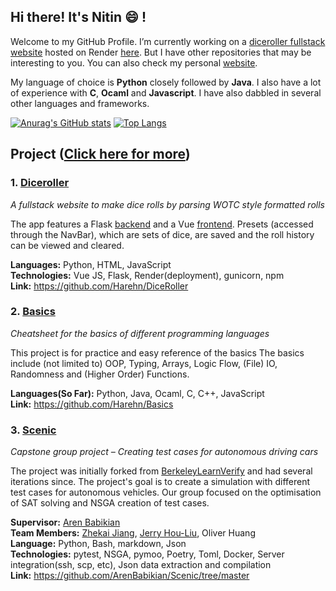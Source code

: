 ## Hi there! It's Nitin :smile: !
<!--
**Harehn/Harehn** is a ✨ _special_ ✨ repository because its `README.md` (this file) appears on your GitHub profile.
-->

Welcome to my GitHub Profile.
I’m currently working on a [diceroller fullstack website](https://github.com/Harehn/DiceRoller) hosted on Render
[here](https://dicerollers.onrender.com/). 
But I have other repositories that may be interesting to you. You can also check my personal [website](https://harehn-kaundun.onrender.com/).

My language of choice is **Python** closely followed by **Java**.
I also have a lot of experience with **C**, **Ocaml** and **Javascript**. 
I have also dabbled in several other languages and frameworks.

[![Anurag's GitHub stats](https://github-readme-stats.vercel.app/api?username=Harehn&hide=prs&show_icons=true&theme=synthwave)](https://github.com/anuraghazra/github-readme-stats) 
[![Top Langs](https://github-readme-stats.vercel.app/api/top-langs/?username=Harehn&layout=donut&theme=synthwave)](https://github.com/anuraghazra/github-readme-stats)

## Project ([Click here for more](Projects.md))

### 1. [Diceroller](https://github.com/Harehn/DiceRoller)
_A fullstack website to make dice rolls by parsing WOTC style formatted rolls_

The app features a Flask [backend](https://diceroller-uwe7.onrender.com) and a Vue [frontend](https://dicerollers.onrender.com/). 
Presets (accessed through the NavBar), which are sets of dice, are saved and the roll history can be viewed and cleared.

**Languages:** Python, HTML, JavaScript\
**Technologies:** Vue JS, Flask, Render(deployment), gunicorn, npm\
**Link:** https://github.com/Harehn/DiceRoller


### 2. [Basics](https://github.com/Harehn/Basics)
_Cheatsheet for the basics of different programming languages_

This project is for practice and easy reference of the basics
The basics include (not limited to) OOP, Typing, Arrays, Logic Flow, (File) IO, Randomness and (Higher Order) Functions.

**Languages(So Far):** Python, Java, Ocaml, C, C++, JavaScript\
**Link:** https://github.com/Harehn/Basics 

### 3.  [Scenic](https://github.com/ArenBabikian/Scenic/tree/master)
_Capstone group project – Creating test cases for autonomous driving cars_

The project was initially forked from [BerkeleyLearnVerify](https://github.com/BerkeleyLearnVerify/Scenic) and 
had several iterations since. 
The project's goal is to create a simulation with different test cases for autonomous vehicles. 
Our group focused on the optimisation of SAT solving and NSGA creation of test cases. 

**Supervisor:** [Aren Babikian](https://github.com/ArenBabikian) \
**Team Members:** [Zhekai Jiang](https://github.com/zhekai-jiang), [Jerry Hou-Liu](https://github.com/JryHL), Oliver Huang\
**Language:** Python, Bash, markdown, Json \
**Technologies:** pytest, NSGA, pymoo, Poetry, Toml, Docker, Server integration(ssh, scp, etc), Json data extraction and compilation\
**Link:** https://github.com/ArenBabikian/Scenic/tree/master
